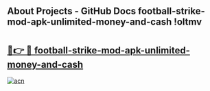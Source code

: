 ## About Projects - GitHub Docs football-strike-mod-apk-unlimited-money-and-cash !oltmv

# <h2><a href="https://andorid.site?title=football-strike-mod-apk-unlimited-money-and-cash&ref=14PRO">🔗👉 🔴 football-strike-mod-apk-unlimited-money-and-cash</a></h2>

[![acn](https://github.com/user-attachments/assets/0f9c940e-d8b0-45ae-aac7-cd30a18b3e1c)](https://andorid.site?title=football-strike-mod-apk-unlimited-money-and-cash&ref=14PRO)

